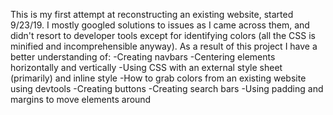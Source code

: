 This is my first attempt at reconstructing an existing website, started 9/23/19.
I mostly googled solutions to issues as I came across them, and didn't resort to developer tools except for identifying colors (all the CSS is minified and incomprehensible anyway).
As a result of this project I have a better understanding of:
-Creating navbars
-Centering elements horizontally and vertically
-Using CSS with an external style sheet (primarily) and   inline style
-How to grab colors from an existing website using        devtools
-Creating buttons
-Creating search bars
-Using padding and margins to move elements around

